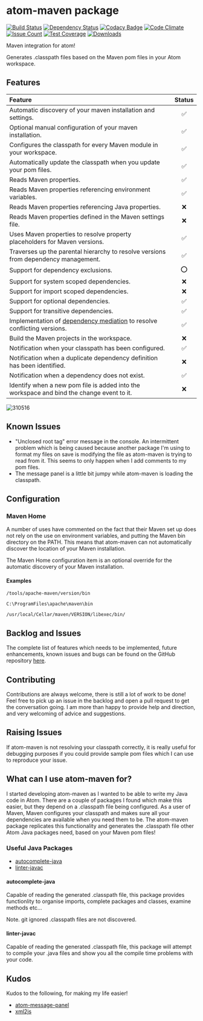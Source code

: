 # atom-maven package

[![Build Status](https://api.travis-ci.org/concon121/atom-maven.png)](https://api.travis-ci.org/concon121/atom-maven)
[![Dependency Status](https://david-dm.org/concon121/atom-maven.svg)](https://david-dm.org/concon121/atom-maven)
[![Codacy Badge](https://api.codacy.com/project/badge/Grade/9b9b60c42152461a9ec4e29d84848b01)](https://www.codacy.com/app/connor-bray/atom-maven?utm_source=github.com&amp;utm_medium=referral&amp;utm_content=concon121/atom-maven&amp;utm_campaign=Badge_Grade)
[![Code Climate](https://codeclimate.com/github/concon121/atom-maven/badges/gpa.svg)](https://codeclimate.com/github/concon121/atom-maven)
[![Issue Count](https://codeclimate.com/github/concon121/atom-maven/badges/issue_count.svg)](https://codeclimate.com/github/concon121/atom-maven)
[![Test Coverage](https://codeclimate.com/github/concon121/atom-maven/badges/coverage.svg)](https://codeclimate.com/github/concon121/atom-maven/coverage)
[![Downloads](https://img.shields.io/apm/dm/atom-maven.svg?maxAge=2592000)](https://atom.io/packages/atom-maven)

Maven integration for atom!

Generates .classpath files based on the Maven pom files in your Atom workspace.

## Features

| Feature | Status |
| :------ | :-----: |
| Automatic discovery of your maven installation and settings. | :white_check_mark: |
| Optional manual configuration of your maven installation. | :white_check_mark: |
| Configures the classpath for every Maven module in your workspace. | :white_check_mark: |
| Automatically update the classpath when you update your pom files. | :white_check_mark: |
| Reads Maven properties. | :white_check_mark: |
| Reads Maven properties referencing environment variables. | :white_check_mark: |
| Reads Maven properties referencing Java properties. | :x: |
| Reads Maven properties defined in the Maven settings file. | :x: |
| Uses Maven properties to resolve property placeholders for Maven versions. | :white_check_mark: |
| Traverses up the parental hierarchy to resolve versions from dependency management. | :white_check_mark: |
| Support for dependency exclusions. | :o: |
| Support for system scoped dependencies. | :x: |
| Support for import scoped dependencies. | :x: |
| Support for optional dependencies. | :white_check_mark: |
| Support for transitive dependencies. | :white_check_mark: |
| Implementation of [dependency mediation](https://maven.apache.org/guides/introduction/introduction-to-dependency-mechanism.html#Transitive_Dependencies) to resolve conflicting versions. | :white_check_mark: |
| Build the Maven projects in the workspace. | :x: |
| Notification when your classpath has been configured. | :white_check_mark: |
| Notification when a duplicate dependency definition has been identified. | :x: |
| Notification when a dependency does not exist. | :white_check_mark: |
| Identify when a new pom file is added into the workspace and bind the change event to it. | :x: |


![310516](https://cloud.githubusercontent.com/assets/12021575/15692408/12018824-2786-11e6-8cac-289fd0af4076.JPG)


## Known Issues
- "Unclosed root tag" error message in the console.  An intermittent problem which is being caused because another package I'm using to format my files on save is modifying the file as atom-maven is trying to read from it.  This seems to only happen when I add comments to my pom files.
- The message panel is a little bit jumpy while atom-maven is loading the classpath.

## Configuration  

### Maven Home

A number of uses have commented on the fact that their Maven set up does not rely on the use on environment variables, and putting the Maven bin directory on the PATH.  This means that atom-maven can not automatically discover the location of your Maven installation.

The Maven Home configuration item is an optional override for the automatic discovery of your Maven installation.

#### Examples

```
/tools/apache-maven/version/bin
```
```
C:\ProgramFiles\apache\maven\bin
```
```
/usr/local/Cellar/maven/VERSION/libexec/bin/
```

## Backlog and Issues
The complete list of features which needs to be implemented, future enhancements, known issues and bugs can be found on the GitHub repository [here](https://github.com/concon121/atom-maven/issues).

## Contributing
Contributions are always welcome, there is still a lot of work to be done!  Feel free to pick up an issue in the backlog and open a pull request to get the conversation going.  I am more than happy to provide help and direction, and very welcoming of advice and suggestions.

## Raising Issues

If atom-maven is not resolving your classpath correctly, it is really useful for debugging purposes if you could provide sample pom files which I can use to reproduce your issue.

## What can I use atom-maven for?

I started developing atom-maven as I wanted to be able to write my Java code in Atom.  There are a couple of packages I found which make this easier, but they depend on a .classpath file being configured.  As a user of Maven, Maven configures your classpath and makes sure all your dependencies are available when you need them to be.  The atom-maven package replicates this functionality and generates the .classpath file other Atom Java packages need, based on your Maven pom files!   

### Useful Java Packages

* [autocomplete-java](https://atom.io/packages/autocomplete-java)
* [linter-javac](https://atom.io/packages/linter-javac)

#### autocomplete-java
Capable of reading the generated .classpath file, this package provides functionlity to organise imports, complete packages and classes, examine methods etc...

Note. git ignored .classpath files are not discovered.

#### linter-javac
Capable of reading the generated .classpath file, this package will attempt to compile your .java files and show you all the compile time problems with your code.

## Kudos
Kudos to the following, for making my life easier!

* [atom-message-panel](https://github.com/tcarlsen/atom-message-panel)
* [xml2js](https://github.com/Leonidas-from-XIV/node-xml2js)
